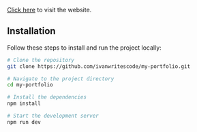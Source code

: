 [Click here](https://example.com) to visit the website.

## Installation

Follow these steps to install and run the project locally:

```bash
# Clone the repository
git clone https://github.com/ivanwritescode/my-portfolio.git

# Navigate to the project directory
cd my-portfolio

# Install the dependencies
npm install

# Start the development server
npm run dev
